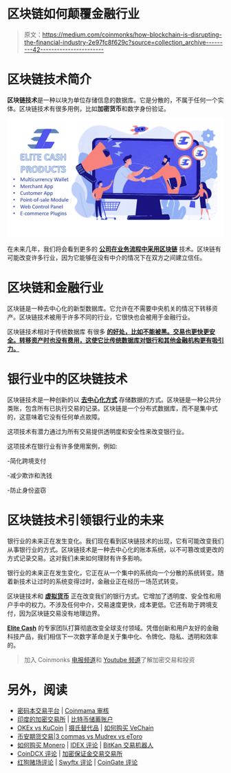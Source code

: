 # 区块链如何颠覆金融行业

> 原文：<https://medium.com/coinmonks/how-blockchain-is-disrupting-the-financial-industry-2e97fc8f629c?source=collection_archive---------42----------------------->

# 区块链技术简介

**区块链技术**是一种以块为单位存储信息的数据库。它是分散的，不属于任何一个实体。区块链技术有很多用例，比如**加密货币**和数字身份验证。

![](img/9abcc23fad136d618d7b4931830b78cc.png)

在未来几年，我们将会看到更多的 [**公司在业务流程中采用区块链**](https://www.elitecash.blog/post/11-major-companies-accepting-cryptocurrencies) 技术。区块链有可能改变许多行业，因为它能够在没有中介的情况下在双方之间建立信任。

# 区块链和金融行业

区块链是一种去中心化的新型数据库。它允许在不需要中央机关的情况下转移资产。区块链技术被用于许多不同的行业，它很快也会被用于金融行业。

区块链技术相对于传统数据库 有很多 [**的好处，比如不能被黑。交易也更快更安全。转移资产时也没有费用，这使它比传统数据库对银行和其他金融机构更有吸引力。**](https://www.elitecash.blog/post/benefits-of-accepting-crypto-for-your-business)

# 银行业中的区块链技术

区块链技术是一种创新的以 [**去中心化方式**](https://www.elitecash.blog/post/the-dilemma-between-centralization-and-decentralization) 存储数据的方式。区块链是一种公共分类账，包含所有已执行交易的记录。区块链是一个分布式数据库，而不是集中式的，这意味着它没有任何单点故障。

这项技术有潜力通过为所有交易提供透明度和安全性来改变银行业。

这项技术在银行业有许多使用案例，例如:

-简化跨境支付

-减少欺诈和洗钱

-防止身份盗窃

# 区块链技术引领银行业的未来

银行业的未来正在发生变化。我们现在看到区块链技术的出现，它有可能改变我们从事银行业的方式。区块链技术是一种去中心化的账本系统，以不可篡改或更改的方式记录交易。这对我们未来如何理财有许多影响。

银行业的未来正在发生变化，它正在从一个集中的系统向一个分散的系统转变。随着新技术让过时的系统变得过时，金融业正在经历一场范式转变。

区块链技术和 [**虚拟货币**](https://www.elitecash.blog/post/cryptography-history-of-accounting-systems-the-rise-of-virtual-currencies) 正在改变我们的银行方式。它增加了透明度、安全性和用户手中的权力。不涉及任何中介，交易速度更快，成本更低。它还有助于跨境支付，因为区块链交易没有地理边界。

[**Elite Cash**](http://elitecash.blog/) 的专家团队打算彻底改变全球支付领域。凭借创新和用户友好的金融科技产品，我们相信下一次数字革命是关于集中化、令牌化、隐私、透明和效率的。

> 加入 Coinmonks [电报频道](https://t.me/coincodecap)和 [Youtube 频道](https://www.youtube.com/c/coinmonks/videos)了解加密交易和投资

# 另外，阅读

*   [密码本交易平台](/coinmonks/top-10-crypto-copy-trading-platforms-for-beginners-d0c37c7d698c) | [Coinmama 审核](/coinmonks/coinmama-review-ace5641bde6e)
*   [印度的加密交易所](/coinmonks/bitcoin-exchange-in-india-7f1fe79715c9) | [比特币储蓄账户](/coinmonks/bitcoin-savings-account-e65b13f92451)
*   [OKEx vs KuCoin](https://coincodecap.com/okex-kucoin) | [摄氏替代品](https://coincodecap.com/celsius-alternatives) | [如何购买 VeChain](https://coincodecap.com/buy-vechain)
*   [币安期货交易](https://coincodecap.com/binance-futures-trading)|[3 commas vs Mudrex vs eToro](https://coincodecap.com/mudrex-3commas-etoro)
*   [如何购买 Monero](https://coincodecap.com/buy-monero) | [IDEX 评论](https://coincodecap.com/idex-review) | [BitKan 交易机器人](https://coincodecap.com/bitkan-trading-bot)
*   [CoinDCX 评论](/coinmonks/coindcx-review-8444db3621a2) | [加密保证金交易交易所](https://coincodecap.com/crypto-margin-trading-exchanges)
*   [红狗赌场评论](https://coincodecap.com/red-dog-casino-review) | [Swyftx 评论](https://coincodecap.com/swyftx-review) | [CoinGate 评论](https://coincodecap.com/coingate-review)